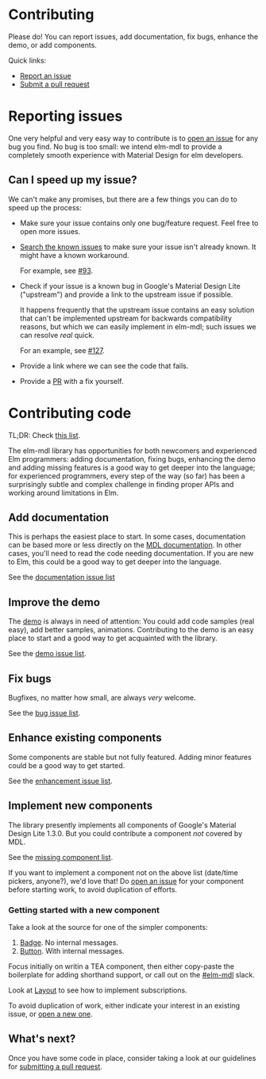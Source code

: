 # Contributing

Please do! You can report issues, add documentation, fix bugs, enhance the
demo, or add components. 

Quick links: 
- [Report an issue](#reporting_issues) 
- [Submit a pull request](PR.md)

# Reporting issues

One very helpful and very easy way to contribute is to [open an
issue](https://github.com/debois/elm-mdl/issues/new) for any bug you find. No
bug is too small: we intend elm-mdl to provide a completely smooth experience
with Material Design for elm developers. 

## Can I speed up my issue?

We can't make any promises, but there are a few things you can do to speed up the process: 

- Make sure your issue contains only one bug/feature request. Feel free to open more issues.
- [Search the known issues](https://github.com/debois/elm-mdl/issues) to make
  sure your issue isn't already known. It might have a known workaround. 

     For example, see [#93](https://github.com/debois/elm-mdl/issues/93#issuecomment-234567268).

- Check if your issue is a known bug in Google's Material Design Lite
  ("upstream") and provide a link to the upstream issue if possible. 
  
    It happens frequently that the upstream issue contains an easy solution that
    can't be implemented upstream for backwards compatibility reasons, but which
    we can easily implement in elm-mdl; such issues we can resolve _real_ quick.

    For an example, see
    [#127](https://github.com/debois/elm-mdl/issues/127#issuecomment-236321803). 
- Provide a link where we can see the code that fails. 
- Provide a [PR](https://github.com/debois/elm-mdl/compare) with a fix yourself. 

# Contributing code

TL;DR: Check [this list](https://github.com/debois/elm-mdl/issues?q=is%3Aopen+is%3Aissue+label%3Astarting-point).

The elm-mdl library has opportunities for both newcomers and experienced Elm
programmers: adding documentation, fixing bugs, enhancing the demo and adding
missing features is a good way to get deeper into the language; for experienced
programmers, every step of the way (so far) has been a surprisingly subtle and
complex challenge in finding proper APIs and working around limitations in Elm. 


## Add documentation 

This is perhaps the easiest place to start. In some cases, documentation can be
based more or less directly on the [MDL documentation](getmdl.io/components).
In other cases, you'll need to read the code needing documentation. If you are
new to Elm, this could be a good way to get deeper into the language. 

See the [documentation issue
list](https://github.com/debois/elm-mdl/issues?utf8=%E2%9C%93&q=is%3Aissue+label%3Adocumentation+)

## Improve the demo

The [demo](https://debois.github.io/elm-mdl/) is always in need of attention:
You could add code samples (real easy), add better samples, animations.
Contributing to the demo is an easy place to start and a good way to get
acquainted with the library. 

See the [demo issue list](https://github.com/debois/elm-mdl/issues?utf8=%E2%9C%93&q=is%3Aissue+label%3Ademo).

## Fix bugs

Bugfixes, no matter how small, are always _very_ welcome. 

See the [bug issue list](https://github.com/debois/elm-mdl/issues?utf8=%E2%9C%93&q=is%3Aissue+label%3Abug).

## Enhance existing components

Some components are stable but not fully featured. Adding minor features could be a 
good way to get started. 

See the [enhancement issue
list](https://github.com/debois/elm-mdl/issues?utf8=%E2%9C%93&q=is%3Aissue+label%3Aenhancement).

## Implement new components

The library presently implements all components of Google's Material Design
Lite 1.3.0. But you could contribute a component _not_ covered by MDL.

See the [missing component list](https://github.com/debois/elm-mdl/issues?q=is%3Aissue+is%3Aopen+label%3Acomponent).

If you want to implement a component not on the above list (date/time pickers,
anyone?), we'd love that! Do [open an
issue](https://github.com/debois/elm-mdl/issues/new) for your component before
starting work, to avoid duplication of efforts. 

### Getting started with a new component

Take a look at the source for one of the simpler components: 

1. [Badge](https://github.com/debois/elm-mdl/blob/master/src/Material/Badge.elm). No internal messages. 
2. [Button](https://github.com/debois/elm-mdl/blob/master/src/Material/Button.elm). With internal messages. 

Focus initially on writin a TEA component, then either copy-paste the boilerplate for adding shorthand support, or call out on the 
[#elm-mdl](https://elm.slack.com/messages/elm-mdl) slack. 

Look at
[Layout](https://github.com/debois/elm-mdl/blob/master/src/Material/Layout.elm) to
see how to implement subscriptions. 

To avoid duplication of work, either indicate your interest in an existing issue, or 
[open a new one](https://github.com/debois/elm-mdl/issues/new).

## What's next?

Once you have some code in place, consider taking a look at our guidelines for
[submitting a pull request](PR.md).
